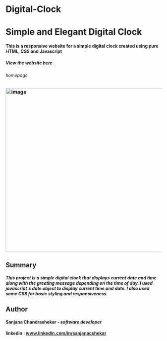 # Digital-Clock
# Simple and Elegant Digital Clock
#### This is a responsive website for a simple digital clock created using pure HTML, CSS and Javascript

##### View the website [here](https://screact02.github.io/Digital-Clock/)

###### _homepage_
### <img width="527" alt="image" src="https://user-images.githubusercontent.com/122413484/223610717-c9647fb6-3f0d-4df2-a708-2fbd5470fcdf.png">



## Summary

#### _This project is a simple digital clock that displays current date and time along with the greeting message depending on the time of day. I used javascript's date object to display current time and date. I also used some CSS for basic styling and responsiveness._ 

## Author

#### __Sanjana Chandrashekar__ - _software developer_
#### linkedin : www.linkedin.com/in/sanjanacshekar

